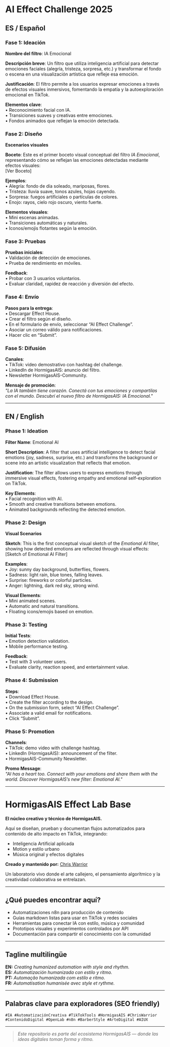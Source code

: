 # AI Effect Challenge 2025

## ES / Español

### Fase 1: Ideación

**Nombre del filtro**: IA Emocional

**Descripción breve**: Un filtro que utiliza inteligencia artificial para detectar emociones faciales (alegría, tristeza, sorpresa, etc.) y transformar el fondo o escena en una visualización artística que refleje esa emoción.

**Justificación**: El filtro permite a los usuarios expresar emociones a través de efectos visuales inmersivos, fomentando la empatía y la autoexploración emocional en TikTok.

**Elementos clave**:  
• Reconocimiento facial con IA.  
• Transiciones suaves y creativas entre emociones.  
• Fondos animados que reflejan la emoción detectada.

### Fase 2: Diseño

**Escenarios visuales**

**Boceto**: Este es el primer boceto visual conceptual del filtro *IA Emocional*, representando cómo se reflejan las emociones detectadas mediante efectos visuales:  
[Ver Boceto]

**Ejemplos**:  
• Alegría: fondo de día soleado, mariposas, flores.  
• Tristeza: lluvia suave, tonos azules, hojas cayendo.  
• Sorpresa: fuegos artificiales o partículas de colores.  
• Enojo: rayos, cielo rojo oscuro, viento fuerte.

**Elementos visuales**:  
• Mini escenas animadas.  
• Transiciones automáticas y naturales.  
• Iconos/emojis flotantes según la emoción.

### Fase 3: Pruebas

**Pruebas iniciales**:  
• Validación de detección de emociones.  
• Prueba de rendimiento en móviles.

**Feedback**:  
• Probar con 3 usuarios voluntarios.  
• Evaluar claridad, rapidez de reacción y diversión del efecto.

### Fase 4: Envío

**Pasos para la entrega**:  
• Descargar Effect House.  
• Crear el filtro según el diseño.  
• En el formulario de envío, seleccionar “AI Effect Challenge”.  
• Asociar un correo válido para notificaciones.  
• Hacer clic en “Submit”.

### Fase 5: Difusión

**Canales**:  
• TikTok: video demostrativo con hashtag del challenge.  
• LinkedIn de HormigasAIS: anuncio del filtro.  
• Newsletter HormigasAIS-Community.

**Mensaje de promoción**:  
*"La IA también tiene corazón. Conectá con tus emociones y compartilas con el mundo. Descubrí el nuevo filtro de HormigasAIS: IA Emocional."*

---

## EN / English

### Phase 1: Ideation

**Filter Name**: Emotional AI

**Short Description**: A filter that uses artificial intelligence to detect facial emotions (joy, sadness, surprise, etc.) and transforms the background or scene into an artistic visualization that reflects that emotion.

**Justification**: The filter allows users to express emotions through immersive visual effects, fostering empathy and emotional self-exploration on TikTok.

**Key Elements**:  
• Facial recognition with AI.  
• Smooth and creative transitions between emotions.  
• Animated backgrounds reflecting the detected emotion.

### Phase 2: Design

**Visual Scenarios**

**Sketch**: This is the first conceptual visual sketch of the *Emotional AI* filter, showing how detected emotions are reflected through visual effects:  
[Sketch of Emotional AI Filter]

**Examples**:  
• Joy: sunny day background, butterflies, flowers.  
• Sadness: light rain, blue tones, falling leaves.  
• Surprise: fireworks or colorful particles.  
• Anger: lightning, dark red sky, strong wind.

**Visual Elements**:  
• Mini animated scenes.  
• Automatic and natural transitions.  
• Floating icons/emojis based on emotion.

### Phase 3: Testing

**Initial Tests**:  
• Emotion detection validation.  
• Mobile performance testing.

**Feedback**:  
• Test with 3 volunteer users.  
• Evaluate clarity, reaction speed, and entertainment value.

### Phase 4: Submission

**Steps**:  
• Download Effect House.  
• Create the filter according to the design.  
• On the submission form, select “AI Effect Challenge”.  
• Associate a valid email for notifications.  
• Click “Submit”.

### Phase 5: Promotion

**Channels**:  
• TikTok: demo video with challenge hashtag.  
• LinkedIn (HormigasAIS): announcement of the filter.  
• HormigasAIS-Community Newsletter.

**Promo Message**:  
*"AI has a heart too. Connect with your emotions and share them with the world. Discover HormigasAIS’s new filter: Emotional AI."*

---

# HormigasAIS Effect Lab Base

**El núcleo creativo y técnico de HormigasAIS.**

Aquí se diseñan, prueban y documentan flujos automatizados para contenido de alto impacto en TikTok, integrando:  

- Inteligencia Artificial aplicada  
- Motion y estilo urbano  
- Música original y efectos digitales  

**Creado y mantenido por:** [Chris Warrior](https://github.com/Thrumanshow)

Un laboratorio vivo donde el arte callejero, el pensamiento algorítmico y la creatividad colaborativa se entrelazan.

---

## ¿Qué puedes encontrar aquí?

- Automatizaciones n8n para producción de contenido  
- Guías markdown listas para usar en TikTok y redes sociales  
- Herramientas para conectar IA con estilo, música y comunidad  
- Prototipos visuales y experimentos controlados por API  
- Documentación para compartir el conocimiento con la comunidad

---

## Tagline multilingüe

**EN:** *Creating humanized automation with style and rhythm.*  
**ES:** *Automatización humanizada con estilo y ritmo.*  
**PT:** *Automação humanizada com estilo e ritmo.*  
**FR:** *Automatisation humanisée avec style et rythme.*

---

## Palabras clave para exploradores (SEO friendly)

`#IA #AutomatizaciónCreativa #TikTokTools #HormigasAIS #ChrisWarrior #ContenidoDigital #OpenLab #n8n #BarberStyle #ArteDigital #AIUX`

---

> *Este repositorio es parte del ecosistema HormigasAIS — donde las ideas digitales toman forma y ritmo.*
